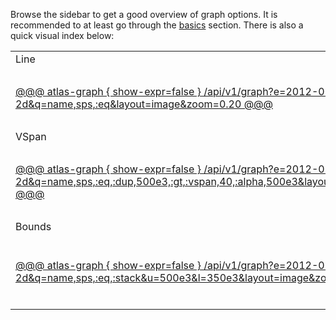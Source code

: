 Browse the sidebar to get a good overview of graph options. It is recommended to at least go
through the [basics](basics.md) section. There is also a quick visual index below:

<table>
<tr>
<td>Line</td>
<td>Area</td>
<td>Stack</td>
<td>Stacked Percent</td>
</tr>
<tr>
<td><a href="../line-styles/#line">
<p>@@@ atlas-graph { show-expr=false }
/api/v1/graph?e=2012-01-01T00:00&s=e-2d&q=name,sps,:eq&layout=image&zoom=0.20
@@@</p></a></td>
<td><a href="../line-styles/#area">
<p>@@@ atlas-graph { show-expr=false }
/api/v1/graph?e=2012-01-01T00:00&s=e-2d&q=name,sps,:eq,:area&layout=image&zoom=0.20
@@@</p></a></td>
<td><a href="../line-styles/#stack">
<p>@@@ atlas-graph { show-expr=false }
/api/v1/graph?e=2012-01-01T00:00&s=e-2d&q=name,sps,:eq,(,nf.cluster,),:by,:stack&layout=image&zoom=0.20
@@@</p></a></td>
<td><a href="../line-styles/#stacked-percentage">
<p>@@@ atlas-graph { show-expr=false }
/api/v1/graph?e=2012-01-01T00:00&s=e-2d&q=name,sps,:eq,(,nf.cluster,),:by,:pct,:stack&layout=image&zoom=0.20
@@@</p></a></td>
</tr>
<tr>
<td>VSpan</td>
<td>Transparency</td>
<td>Line Width</td>
<td>Palettes</td>
</tr>
<tr>
<td><a href="../line-styles/#vertical-span">
<p>@@@ atlas-graph { show-expr=false }
/api/v1/graph?e=2012-01-01T00:00&s=e-2d&q=name,sps,:eq,:dup,500e3,:gt,:vspan,40,:alpha,500e3&layout=image&zoom=0.20
@@@</p></a></td>
<td><a href="../line-attributes/#transparency">
<p>@@@ atlas-graph { show-expr=false }
/api/v1/graph?e=2012-01-01T00:00&s=e-2d&q=name,sps,:eq,:dup,12h,:offset,40,:alpha,:area,:swap,:area,:swap&layout=image&zoom=0.20
@@@</p></a></td>
<td><a href="../line-attributes/#line-width">
<p>@@@ atlas-graph { show-expr=false }
/api/v1/graph?e=2012-01-01T00:00&s=e-2d&q=name,sps,:eq,:dup,12h,:offset,8,:lw&layout=image&zoom=0.20
@@@</p></a></td>
<td><a href="../color-palettes/">
<p>@@@ atlas-graph { show-expr=false }
/api/v1/graph?e=2012-01-01T00:00&s=e-2d&q=1,1,1,1,1,1,1,1,1&stack=1&layout=image&zoom=0.20
@@@</p></a></td>
</tr>
<tr>
<td>Bounds</td>
<td>Scales</td>
<td>Multi Y</td>
<td>Time Zones</td>
</tr>
<tr>
<td><a href="../axis-bounds/#line">
<p>@@@ atlas-graph { show-expr=false }
/api/v1/graph?e=2012-01-01T00:00&s=e-2d&q=name,sps,:eq,:stack&u=500e3&l=350e3&layout=image&zoom=0.20
@@@</p></a></td>
<td><a href="../axis-scale/#area">
<p>@@@ atlas-graph { show-expr=false }
/api/v1/graph?e=2012-01-01T00:00&s=e-2d&q=name,sps,:eq&o=1&layout=image&zoom=0.20
@@@</p></a></td>
<td><a href="../multi-y/">
<p>@@@ atlas-graph { show-expr=false }
/api/v1/graph?e=2012-01-01T00:00&s=e-2d&q=name,sps,:eq,nf.cluster,nccp-(p|s),:re,:and,(,nf.cluster,),:by,:stack&axis_per_line=1&layout=image&zoom=0.20
@@@</p></a></td>
<td><a href="../time-zone/">
<p>@@@ atlas-graph { show-expr=false }
/api/v1/graph?e=2012-01-01T00:00&s=e-2d&q=name,sps,:eq&tz=UTC&tz=US/Pacific&layout=image&zoom=0.20
@@@</p></a></td>
</tr>
</table>